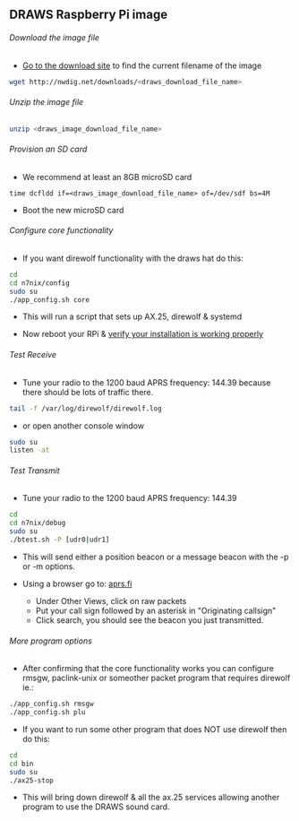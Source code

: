 ## DRAWS Raspberry Pi image

###### Download the image file

* [Go to the download site](http://nwdig.net/downloads/) to find the current filename of the image
```bash
wget http://nwdig.net/downloads/<draws_download_file_name>
```

###### Unzip the image file
```bash
unzip <draws_image_download_file_name>
```
###### Provision an SD card
* We recommend at least an 8GB microSD card
```
time dcfldd if=<draws_image_download_file_name> of=/dev/sdf bs=4M
```

* Boot the new microSD card

###### Configure core functionality

* If you want direwolf functionality with the draws hat do this:

```bash
cd
cd n7nix/config
sudo su
./app_config.sh core
```

* This will run a script that sets up AX.25, direwolf & systemd

* Now reboot your RPi & [verify your installation is working properly](https://github.com/nwdigitalradio/n7nix/blob/master/VERIFY_CONFIG.md)


###### Test Receive

* Tune your radio to the 1200 baud APRS frequency: 144.39 because there should be lots of traffic there.

```bash
tail -f /var/log/direwolf/direwolf.log
```

* or open another console window

```bash
sudo su
listen -at
```
###### Test Transmit

* Tune your radio to the 1200 baud APRS frequency: 144.39
```bash
cd
cd n7nix/debug
sudo su
./btest.sh -P [udr0|udr1]
```

* This will send either a position beacon or a message beacon
with the -p or -m options.

* Using a browser go to: [aprs.fi](https://aprs.fi/)
  * Under Other Views, click on raw packets
  * Put your call sign followed by an asterisk in "Originating callsign"
  * Click search, you should see the beacon you just transmitted.

###### More program options

* After confirming that the core functionality works you can configure rmsgw, paclink-unix or someother packet
program that requires direwolf ie.:

```bash
./app_config.sh rmsgw
./app_config.sh plu
```

* If you want to run some other program that does NOT use direwolf then do this:
```bash
cd
cd bin
sudo su
./ax25-stop
```
* This will bring down direwolf & all the ax.25 services allowing another program to use the DRAWS sound card.
